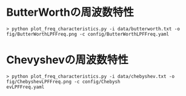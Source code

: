 # ButterWorthの周波数特性

```
> python plot_freq_characteristics.py -i data/butterworth.txt -o fig/ButterWorthLPFFreq.png -c config/ButterWorthLPFFreq.yaml
```

# Chevyshevの周波数特性

```
> python plot_freq_characteristics.py -i data/chebyshev.txt -o fig/ChebyshevLPFFreq.png -c config/Chebysh
evLPFFreq.yaml 
```